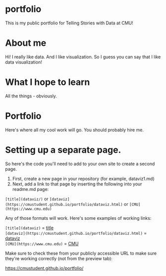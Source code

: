 # portfolio
This is my public portfolio for Telling Stories with Data at CMU!

# About me
Hi!  I really like data.  And I like visualization.  So I guess you can say that I like data visualization!

# What I hope to learn
All the things - obviously. 

# Portfolio
Here's where all my cool work will go.  You should probably hire me. 

# Setting up a separate page. 

So here's the code you'll need to add to your own site to create a second page. 

1. First, create a new page in your repository (for example, dataviz1.md)
2. Next, add a link to that page by inserting the following into your readme.md page:

`[title](dataviz/)` or `[dataviz](https://cmustudent.github.io/portfolio/dataviz.html)` or `[CMU](https://www.cmu.edu)`

Any of those formats will work. Here's some examples of working links: 

`[title](dataviz)` = [title](dataviz)  
`[dataviz](https://cmustudent.github.io/portfolio/dataviz.html)` = [dataviz](https://cmustudent.github.io/portfolio/dataviz.html)  
`[CMU](https://www.cmu.edu)` = [CMU](https://www.cmu.edu)   

Make sure to check these from your publicly accessible URL to make sure they're working correctly (not from the preview tab): 

<https://cmustudent.github.io/portfolio/>
